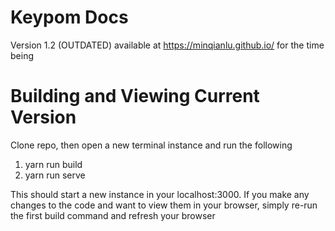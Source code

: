 # Keypom Docs
Version 1.2 (OUTDATED) available at https://minqianlu.github.io/ for the time being

# Building and Viewing Current Version
Clone repo, then open a new terminal instance and run the following
1. yarn run build
2. yarn run serve

This should start a new instance in your localhost:3000. If you make any changes to the code and want to view them in your browser, simply re-run the first build command and refresh your browser
